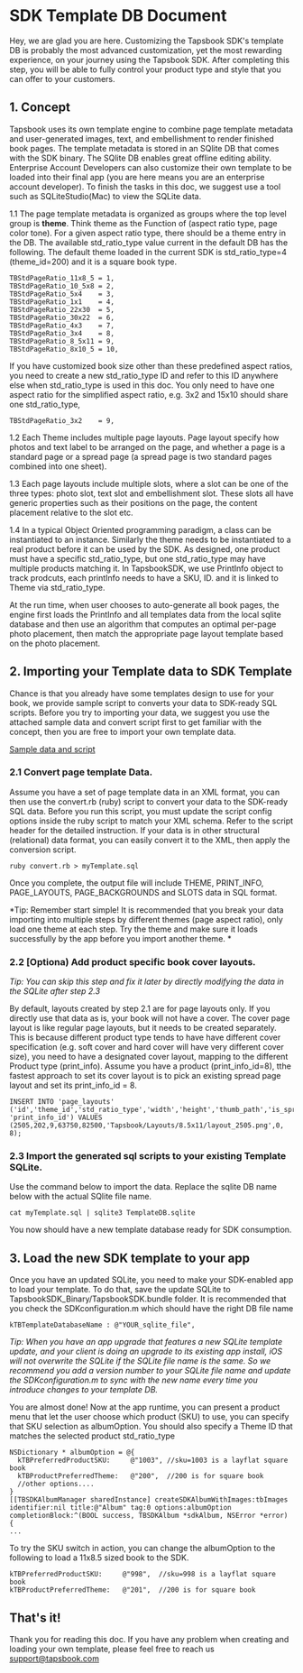 # SDK Template DB Document

Hey, we are glad you are here. Customizing the Tapsbook SDK's template DB is probably the most advanced customization, yet the most rewarding experience, on your journey using the Tapsbook SDK. After completing this step, you will be able to fully control your product type and style that you can offer to your customers.

## 1. Concept

Tapsbook uses its own template engine to combine page template metadata and user-generated images, text, and embellishment to render finished book pages. The template metadata is stored in an SQlite DB that comes with the SDK binary. The SQlite DB enables great offline editing ability. Enterprise Account Developers can also customize their own template to be loaded into their final app (you are here means you are an enterprise account developer). To finish the tasks in this doc, we suggest use a tool such as SQLiteStudio(Mac) to view the SQLite data.

1.1 The page template metadata is organized as groups where the top level group is **theme**. Think theme as the Function of (aspect ratio type, page color tone). For a given aspect ratio type, there should be a theme entry in the DB. The available std_ratio_type value current in the default DB has the following. The default theme loaded in the current SDK is std_ratio_type=4 (theme_id=200) and it is a square book type. 
````
TBStdPageRatio_11x8_5 = 1,
TBStdPageRatio_10_5x8 = 2,
TBStdPageRatio_5x4    = 3,
TBStdPageRatio_1x1    = 4,
TBStdPageRatio_22x30  = 5,
TBStdPageRatio_30x22  = 6,
TBStdPageRatio_4x3    = 7,
TBStdPageRatio_3x4    = 8,
TBStdPageRatio_8_5x11 = 9,
TBStdPageRatio_8x10_5 = 10,
````

If you have customized book size other than these predefined aspect ratios, you need to create a new std_ratio_type ID and refer to this ID anywhere else when std_ratio_type is used in this doc. You only need to have one aspect ratio for the simplified aspect ratio, e.g. 3x2 and 15x10 should share one std_ratio_type,
````
TBStdPageRatio_3x2    = 9,
````
1.2 Each Theme includes multiple page layouts. Page layout specify how photos and text label to be arranged on the page, and whether a page is a standard page or a spread page (a spread page is two standard pages combined into one sheet).

1.3 Each page layouts include multiple slots, where a slot can be one of the three types: photo slot, text slot and embellishment slot. These slots all have generic properties such as their positions on the page, the content placement relative to the slot etc.

1.4 In a typical Object Oriented programming paradigm, a class can be instantiated to an instance. Similarly the theme needs to be instantiated to a real product before it can be used by the SDK. As designed, one product must have a specific std_ratio_type, but one std_ratio_type may have multiple products matching it. In TapsbookSDK, we use PrintInfo object to track prodcuts, each printInfo needs to have a SKU, ID. and it is linked to Theme via std_ratio_type. 

At the run time, when user chooses to auto-generate all book pages, the engine first loads the PrintInfo and all templates data from the local sqlite database and then use an algorithm that computes an optimal per-page photo placement, then match the appropriate page layout template based on the photo placement.

## 2. Importing your Template data to SDK Template
Chance is that you already have some templates design to use for your book, we provide sample script to converts your data to SDK-ready SQL scripts. Before you try to importing your data, we suggest you use the attached sample data and convert script first to get familiar with the concept, then you are free to import your own template data.

[Sample data and script](https://github.com/tapsbook/photobookSDK-iOS/blob/master/Doc/templates-convert-sample.zip)

### 2.1 Convert page template Data. 

Assume you have a set of page template data in an XML format, you can then use the convert.rb (ruby) script to convert your data to the SDK-ready SQL data. Before you run this script, you must update the script config options inside the ruby script to match your XML schema. Refer to the script header for the detailed instruction. If your data is in other structural (relational) data format, you can easily convert it to the XML, then apply the conversion script. 
````
ruby convert.rb > myTemplate.sql
````
Once you complete, the output file will include THEME, PRINT_INFO, PAGE_LAYOUTS, PAGE_BACKGROUNDS and SLOTS data in SQL format. 

*Tip: Remember start simple! It is recommended that you break your data importing into multiple steps by different themes (page aspect ratio), only load one theme at each step. Try the theme and make sure it loads successfully by the app before you import another theme. *

### 2.2 [Optiona) Add product specific book cover layouts. 

*Tip: You can skip this step and fix it later by directly modifying the data in the SQLite after step 2.3*

By default, layouts created by step 2.1 are for page layouts only. If you directly use that data as is, your book will not have a cover. The cover page layout is like regular page layouts, but it needs to be created separately. This is because different product type tends to have have different cover specification (e.g. soft cover and hard cover will have very different cover size), you need to have a designated cover layout, mapping to the different Product type (print_info). Assume you have a product (print_info_id=8), tthe fastest approach to set its cover layout is to pick an existing spread page layout and set its print_info_id = 8.  
````
INSERT INTO 'page_layouts' ('id','theme_id','std_ratio_type','width','height','thumb_path','is_spread', 'print_info_id') VALUES (2505,202,9,63750,82500,'Tapsbook/Layouts/8.5x11/layout_2505.png',0, 8);
````

### 2.3 Import the generated sql scripts to your existing Template SQLite.  

Use the command below to import the data. Replace the sqlite DB name below with the actual SQlite file name.

````
cat myTemplate.sql | sqlite3 TemplateDB.sqlite 
````
You now should have a new template database ready for SDK consumption.

## 3. Load the new SDK template to your app

Once you have an updated SQLite, you need to make your SDK-enabled app to load your template. To do that, save the update SQLite to TapsbookSDK_Binary/TapsbookSDK.bundle folder. It is recommended that you check  the SDKconfiguration.m which should have the right DB file name
````
kTBTemplateDatabaseName : @"YOUR_sqlite_file",
````
*Tip:  When you have an app upgrade that features a new SQLite template update, and your client is doing an upgrade to its existing app install, iOS will not overwrite the SQLite if the SQLite file name is the same. So we recommend you add a version number to your SQLite file name and update the SDKconfiguration.m to sync with the new name every time you introduce changes to your template DB.*

You are almost done! Now at the app runtime, you can present a product menu that let the user choose which product (SKU) to use, you can specify that SKU selection as albumOption. You should also specify a Theme ID that matches the selected product std_ratio_type 

````
NSDictionary * albumOption = @{                                           
  kTBPreferredProductSKU:     @"1003", //sku=1003 is a layflat square book
  kTBProductPreferredTheme:   @"200",  //200 is for square book   
  //other options....                                             
}                                                                 
[[TBSDKAlbumManager sharedInstance] createSDKAlbumWithImages:tbImages identifier:nil title:@"Album" tag:0 options:albumOption completionBlock:^(BOOL success, TBSDKAlbum *sdkAlbum, NSError *error) {
...
````
To try the SKU switch in action, you can change the albumOption to the following to load a 11x8.5 sized book to the SDK. 
````
kTBPreferredProductSKU:     @"998",  //sku=998 is a layflat square book
kTBProductPreferredTheme:   @"201",  //200 is for square book
````

## That's it!
Thank you for reading this doc. If you have any problem when creating and loading your own template, please feel free to reach us support@tapsbook.com
